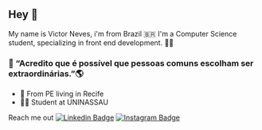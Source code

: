 ## Hey 🖖

My name is Victor Neves, i'm from Brazil 🇧🇷 I'm a Computer Science student, specializing in front end development. 👨‍💻

### 🧐 “Acredito que é possível que pessoas comuns escolham ser extraordinárias.”🌎

- 📍 From PE living in Recife 
- 👨‍💻 Student at UNINASSAU 

Reach me out 
[![Linkedin Badge](https://img.shields.io/badge/-LinkedIn-blue?style=flat-square&logo=Linkedin&logoColor=white&link=https://www.linkedin.com/in/isadora-rodrigues-stangarlin-48402b141/)](https://www.linkedin.com/in/victor-neves-7b25341b9/)
[![Instagram Badge](https://img.shields.io/badge/-Instagram-violet?style=flat-square&logo=Instagram&logoColor=white&link=https://www.instagram.com/papodedev/)](https://www.instagram.com/victornevesdm/) 


